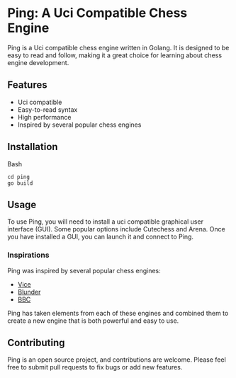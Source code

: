 # Ping: A Uci Compatible Chess Engine

Ping is a Uci compatible chess engine written in Golang. It is designed to be easy to read and follow, making it a great choice for learning about chess engine development.

## Features

* Uci compatible
* Easy-to-read syntax
* High performance
* Inspired by several popular chess engines

## Installation

Bash

```
cd ping
go build
```

## Usage

To use Ping, you will need to install a uci compatible graphical user interface (GUI). Some popular options include Cutechess and Arena. Once you have installed a GUI, you can launch it and connect to Ping.

### Inspirations

Ping was inspired by several popular chess engines:

* [Vice](https://github.com/bluefeversoft/vice)
* [Blunder](https://github.com/algerbrex/blunder)
* [BBC](https://github.com/maksimKorzh/bbc)
  
Ping has taken elements from each of these engines and combined them to create a new engine that is both powerful and easy to use.

## Contributing

Ping is an open source project, and contributions are welcome. Please feel free to submit pull requests to fix bugs or add new features.
